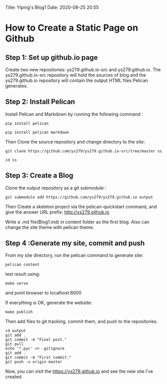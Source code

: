 Title: Yiping's Blog1
Date: 2020-08-25 20:55

# How to Create a Static Page on Github 




## Step 1: Set up github.io page
Create two new repositories: ys279.github.io-src and ys279.github.io.
The ys279.github.io-src repository will hold the sources of blog and the ys279.github.io repository will contain the output HTML files Pelican generates.

## Step 2: Install Pelican 

Install Pelican and Markdown by running the following command :  

```
pip install pelican 
```

```
pip install pelican markdown
```

Then Clone the source repository and change directory to the site:

```
git clone https://github.com/ys279/ys279.github.io-src/tree/master ss
```
```
cd ss
```

## Step 3: Create a Blog
Clone the output repository as a git submodule :

```
git submodule add https://github.com/ys279/ys279.github.io output
```

Then Create a skeleton project via the pelican-quickstart command, and give the answer 
URL prefix: http://ys279.github.io  

Write a .md file(Blog1.md) in content folder as the first blog.
Also can change the site theme with pelican theme.

## Step 4 :Generate my site, commit and push

From my site directory, run the pelican command to generate site:
```
pelican content
```

test result using:
```
make serve
```
and point browser to localhost:8000

If  everything is OK, generate the website:
```
make publish
```
Then add  files to git tracking, commit them, and push to the repositories. 
```
cd output
git add .
git commit -m "Final post."
git pull
echo '*.pyc' >> .gitignore 
git add .
git commit -m "First commit."
git push -u origin master
```


Now, you can visit the https://ys279.github.io and see the new site I’ve created.
